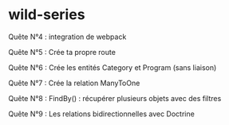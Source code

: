 # wild-series

Quête N°4 : integration de webpack

Quête N°5 : Crée ta propre route

Quête N°6 : Crée les entités Category et Program (sans liaison)

Quête N°7 : Crée la relation ManyToOne

Quête N°8 : FindBy() : récupérer plusieurs objets avec des filtres

Quête N°9 : Les relations bidirectionnelles avec Doctrine

 
